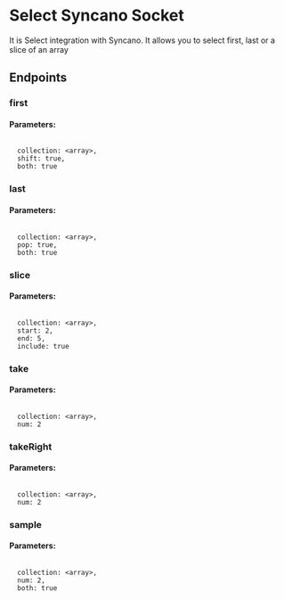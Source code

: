 # Select Syncano Socket

It is Select integration with Syncano. It allows you to select first, last or a slice of an array

## Endpoints

### first

#### Parameters:
```

  collection: <array>,
  shift: true,
  both: true
```


### last

#### Parameters:
```

  collection: <array>,
  pop: true,
  both: true
```


### slice

#### Parameters:
```

  collection: <array>,
  start: 2,
  end: 5,
  include: true
```


### take

#### Parameters:
```

  collection: <array>,
  num: 2
```


### takeRight

#### Parameters:
```

  collection: <array>,
  num: 2
```


### sample

#### Parameters:
```

  collection: <array>,
  num: 2,
  both: true
```

